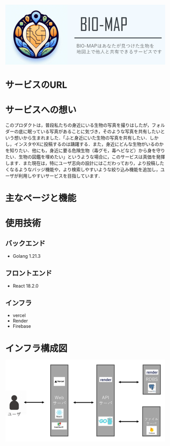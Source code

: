 <img src="./imgs/top.png">

# サービスのURL

# サービスへの想い
このプロダクトは，普段私たちの身近にいる生物の写真を撮りはしたが，フォルダーの底に眠っている写真があることに気づき，そのような写真を共有したいという想いから生まれました．「ふと身近にいた生物の写真を共有したい．しかし，インスタやXに投稿するのは躊躇する．また，身近にどんな生物がいるのかを知りたい．他にも，身近に要る危険生物（毒グモ，毒ヘビなど）から身を守りたい．生物の図鑑を埋めたい」というような場合に，このサービスは真価を発揮します．また現在は，特にユーザ志向の設計にはこだわっており，より投稿したくなるようなバッジ機能や，より検索しやすいような絞り込み機能を追加し，ユーザが利用しやすいサービスを目指しています．

# 主なページと機能

# 使用技術
## バックエンド
- Golang 1.21.3
## フロントエンド
- React 18.2.0
## インフラ
- vercel
- Render
- Firebase

# インフラ構成図
<img src="./imgs/infrastructure.png">

